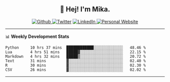 <h2 align="center">👋 Hej! I'm Mika.</h2>
<p align="center">
  <a 
    href="https://github.com/jonas-mika" 
    target="_blank">
    <img 
      alt="Github" 
      src="https://img.shields.io/badge/GitHub-%2312100E.svg?&style=for-the-badge&logo=Github&logoColor=white"
    />
  </a> 
  <a href="https://www.instagram.com/mikasenghaas/" target="_blank"><img alt="Twitter" src="https://img.shields.io/badge/instagram-%231DA1F2.svg?&style=for-the-badge&logo=instagram&logoColor=white&color=red" /></a> 
  <a 
    href="https://www.linkedin.com/in/jonas-mika-senghaas/" 
    target="_blank">
    <img 
      alt="LinkedIn" 
      src="https://img.shields.io/badge/linkedin-%230077B5.svg?&style=for-the-badge&logo=linkedin&logoColor=white" 
    />
  </a> 
  <a 
    href="http://jonas-mika.de/" 
    target="_blank">
    <img 
      alt="Personal Website" 
      src="https://img.shields.io/endpoint?url=https%3A%2F%2Fjonas-mika.herokuapp.com%2Fbadge&color=grey&labelColor=grey" 
    />
  </a> 
</p>

-------

📊 **Weekly Development Stats**
<!--START_SECTION:waka-->

```text
Python     10 hrs 37 mins  ████████████░░░░░░░░░░░░░   48.46 %
Lua        4 hrs 51 mins   █████▓░░░░░░░░░░░░░░░░░░░   22.15 %
Markdown   4 hrs 32 mins   █████▒░░░░░░░░░░░░░░░░░░░   20.72 %
Text       31 mins         ▓░░░░░░░░░░░░░░░░░░░░░░░░   02.40 %
R          30 mins         ▓░░░░░░░░░░░░░░░░░░░░░░░░   02.30 %
CSV        26 mins         ▓░░░░░░░░░░░░░░░░░░░░░░░░   02.02 %
```

<!--END_SECTION:waka-->

-------

